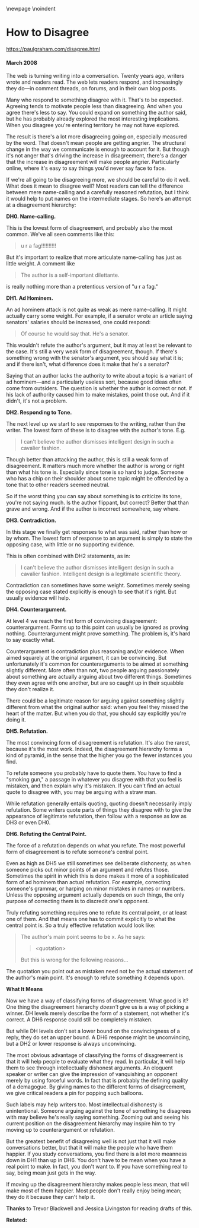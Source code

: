 \newpage
\noindent

How to Disagree
===============


  

<https://paulgraham.com/disagree.html>
  

#### March 2008


  

  

 The web is turning writing into a conversation. Twenty years ago,
writers wrote and readers read. The web lets readers respond, and
increasingly they do—in comment threads, on forums, and in their
own blog posts.
   

  

 Many who respond to something disagree with it. That's to be
expected. Agreeing tends to motivate people less than disagreeing.
And when you agree there's less to say. You could expand on something
the author said, but he has probably already explored the
most interesting implications. When you disagree you're entering
territory he may not have explored.
   

  

 The result is there's a lot more disagreeing going on, especially
measured by the word. That doesn't mean people are getting angrier.
The structural change in the way we communicate is enough to account
for it. But though it's not anger that's driving the increase in
disagreement, there's a danger that the increase in disagreement
will make people angrier. Particularly online, where it's easy to
say things you'd never say face to face.
   

  

 If we're all going to be disagreeing more, we should be careful to
do it well. What does it mean to disagree well? Most readers can
tell the difference between mere name\-calling and a carefully
reasoned refutation, but I think it would help to put names on the
intermediate stages. So here's an attempt at a disagreement
hierarchy:
   

  

**DH0\. Name\-calling.** 
  

  

 This is the lowest form of disagreement, and probably also the most
common. We've all seen comments like this:
 
> u r a fag!!!!!!!!!!


 But it's important to realize that more articulate name\-calling has
just as little weight. A comment like
 
> The author is a self\-important dilettante.


 is really nothing more than a pretentious version of "u r a fag."
   

  

**DH1\. Ad Hominem.** 
  

  

 An ad hominem attack is not quite as weak as mere name\-calling. It
might actually carry some weight. For example, if a senator wrote
an article saying senators' salaries should be increased, one could
respond:
 
> Of course he would say that. He's a senator.


 This wouldn't refute the author's argument, but it may at least be
relevant to the case. It's still a very weak form of disagreement,
though. If there's something wrong with the senator's argument,
you should say what it is; and if there isn't, what difference does
it make that he's a senator?
   

  

 Saying that an author lacks the authority to write about a topic
is a variant of ad hominem—and a particularly useless sort, because
good ideas often come from outsiders. The question is whether the
author is correct or not. If his lack of authority caused him to
make mistakes, point those out. And if it didn't, it's not a
problem.
   

  

**DH2\. Responding to Tone.** 
  

  

 The next level up we start to see responses to the writing, rather
than the writer. The lowest form of these is to disagree with the
author's tone. E.g.
 
> I can't believe the author dismisses intelligent design in such
>  a cavalier fashion.


 Though better than attacking the author, this is still a weak form
of disagreement. It matters much more whether the author is wrong
or right than what his tone is. Especially since tone is so hard
to judge. Someone who has a chip on their shoulder about some topic
might be offended by a tone that to other readers seemed neutral.
   

  

 So if the worst thing you can say about something is to criticize
its tone, you're not saying much. Is the author flippant, but
correct? Better that than grave and wrong. And if the author is
incorrect somewhere, say where.
   

  

**DH3\. Contradiction.** 
  

  

 In this stage we finally get responses to what was said, rather
than how or by whom. The lowest form of response to an argument
is simply to state the opposing case, with little or no supporting
evidence.
   

  

 This is often combined with DH2 statements, as in:
 
> I can't believe the author dismisses intelligent design in such
>  a cavalier fashion. Intelligent design is a legitimate scientific
>  theory.


 Contradiction can sometimes have some weight. Sometimes merely
seeing the opposing case stated explicitly is enough to see that
it's right. But usually evidence will help.
   

  

**DH4\. Counterargument.** 
  

  

 At level 4 we reach the first form of convincing disagreement:
counterargument. Forms up to this point can usually be ignored as
proving nothing. Counterargument might prove something. The problem
is, it's hard to say exactly what.
   

  

 Counterargument is contradiction plus reasoning and/or evidence.
When aimed squarely at the original argument, it can be convincing.
But unfortunately it's common for counterarguments to be aimed at
something slightly different. More often than not, two people
arguing passionately about something are actually arguing about two
different things. Sometimes they even agree with one another, but
are so caught up in their squabble they don't realize it.
   

  

 There could be a legitimate reason for arguing against something
slightly different from what the original author said: when you
feel they missed the heart of the matter. But when you do that,
you should say explicitly you're doing it.
   

  

**DH5\. Refutation.** 
  

  

 The most convincing form of disagreement is refutation. It's also
the rarest, because it's the most work. Indeed, the disagreement
hierarchy forms a kind of pyramid, in the sense that the higher you
go the fewer instances you find.
   

  

 To refute someone you probably have to quote them. You have to
find a "smoking gun," a passage in whatever you disagree with that
you feel is mistaken, and then explain why it's mistaken. If you
can't find an actual quote to disagree with, you may be arguing
with a straw man.
   

  

 While refutation generally entails quoting, quoting doesn't necessarily
imply refutation. Some writers quote parts of things they disagree
with to give the appearance of legitimate refutation, then follow
with a response as low as DH3 or even DH0\.
   

  

**DH6\. Refuting the Central Point.** 
  

  

 The force of a refutation depends on what you refute. The most
powerful form of disagreement is to refute someone's central point.
   

  

 Even as high as DH5 we still sometimes see deliberate dishonesty,
as when someone picks out minor points of an argument and refutes
those. Sometimes the spirit in which this is done makes it more
of a sophisticated form of ad hominem than actual refutation. For
example, correcting someone's grammar, or harping on minor mistakes
in names or numbers. Unless the opposing argument actually depends
on such things, the only purpose of correcting them is to
discredit one's opponent.
   

  

 Truly refuting something requires one to refute its central point,
or at least one of them. And that means one has to commit explicitly
to what the central point is. So a truly effective refutation would
look like:
 
> The author's main point seems to be x. As he says:
>  
> > \<quotation\>
> 
> 
>  But this is wrong for the following reasons...


 The quotation you point out as mistaken need not be the actual
statement of the author's main point. It's enough to refute something
it depends upon.
   

  

**What It Means** 
  

  

 Now we have a way of classifying forms of disagreement. What good
is it? One thing the disagreement hierarchy
 *doesn't* 
 give us is
a way of picking a winner. DH levels merely describe the form of
a statement, not whether it's correct. A DH6 response could still
be completely mistaken.
   

  

 But while DH levels don't set a lower bound on the convincingness
of a reply, they do set an upper bound. A DH6 response might be
unconvincing, but a DH2 or lower response is always unconvincing.
   

  

 The most obvious advantage of classifying the forms of disagreement
is that it will help people to evaluate what they read. In particular,
it will help them to see through intellectually dishonest arguments.
An eloquent speaker or writer can give the impression of vanquishing
an opponent merely by using forceful words. In fact that is probably
the defining quality of a demagogue. By giving names to the different
forms of disagreement, we give critical readers a pin for popping
such balloons.
   

  

 Such labels may help writers too. Most intellectual dishonesty is
unintentional. Someone arguing against the tone of something he
disagrees with may believe he's really saying something. Zooming
out and seeing his current position on the disagreement hierarchy
may inspire him to try moving up to counterargument or refutation.
   

  

 But the greatest benefit of disagreeing well is not just that it
will make conversations better, but that it will make the people
who have them happier. If you study conversations, you find there
is a lot more meanness down in DH1 than up in DH6\. You don't have
to be mean when you have a real point to make. In fact, you don't
want to. If you have something real to say, being mean just gets
in the way.
   

  

 If moving up the disagreement hierarchy makes people less mean,
that will make most of them happier. Most people don't really enjoy
being mean; they do it because they can't help it.
   

  

  

  

  

  

**Thanks** 
 to Trevor Blackwell and Jessica Livingston for reading
drafts of this.
   

  

  

  

**Related:** 
  

  


